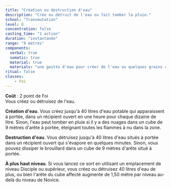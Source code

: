 ```yaml
---
title: "Création ou destruction d'eau"
description: "Crée ou détruit de l'eau ou fait tomber la pluie."
school: "Transmutation"
level: 0
concentration: false
casting_time: "1 action"
duration: "instantanée"
range: "9 mètres"
components:
  verbal: true
  somatic: true
  material: true
  materials: "une goutte d'eau pour créer de l'eau ou quelques grains de sable pour en détruire"
ritual: false
classes:
    - Foi
---
```

**Coût** : 2 point de Foi  
Vous créez ou détruisez de l'eau.

**Création d'eau**. Vous créez jusqu'à 40 litres d'eau potable qui apparaissent à portée, dans un récipient ouvert en une heure pour chaque dizaine de litre. Sinon, l'eau peut tomber en pluie si il y a des nuages dans un cube de 9 mètres d'arête à portée, éteignant toutes les flammes à nu dans la zone.

**Destruction d'eau**. Vous détruisez jusqu'à 40 litres d'eau situés à portée dans un récipient ouvert qui s'évapore en quelques minutes. Sinon, vous pouvez dissiper le brouillard dans un cube de 9 mètres d'arête situé à portée.

**À plus haut niveau**. Si vous lancez ce sort en utilisant un emplacement de niveau Disciple ou supérieur, vous créez ou détruisez 40 litres d'eau de plus, ou bien l'arête du cube affecté augmente de 1,50 mètre par niveau au-delà du niveau de Novice.
